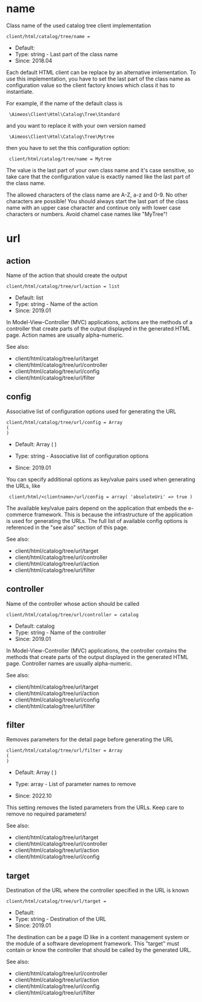 
# name

Class name of the used catalog tree client implementation

```
client/html/catalog/tree/name = 
```

* Default: 
* Type: string - Last part of the class name
* Since: 2018.04

Each default HTML client can be replace by an alternative imlementation.
To use this implementation, you have to set the last part of the class
name as configuration value so the client factory knows which class it
has to instantiate.

For example, if the name of the default class is

```
 \Aimeos\Client\Html\Catalog\Tree\Standard
```

and you want to replace it with your own version named

```
 \Aimeos\Client\Html\Catalog\Tree\Mytree
```

then you have to set the this configuration option:

```
 client/html/catalog/tree/name = Mytree
```

The value is the last part of your own class name and it's case sensitive,
so take care that the configuration value is exactly named like the last
part of the class name.

The allowed characters of the class name are A-Z, a-z and 0-9. No other
characters are possible! You should always start the last part of the class
name with an upper case character and continue only with lower case characters
or numbers. Avoid chamel case names like "MyTree"!


# url
## action

Name of the action that should create the output

```
client/html/catalog/tree/url/action = list
```

* Default: list
* Type: string - Name of the action
* Since: 2019.01

In Model-View-Controller (MVC) applications, actions are the methods of a
controller that create parts of the output displayed in the generated HTML page.
Action names are usually alpha-numeric.

See also:

* client/html/catalog/tree/url/target
* client/html/catalog/tree/url/controller
* client/html/catalog/tree/url/config
* client/html/catalog/tree/url/filter

## config

Associative list of configuration options used for generating the URL

```
client/html/catalog/tree/url/config = Array
(
)
```

* Default: Array
(
)

* Type: string - Associative list of configuration options
* Since: 2019.01

You can specify additional options as key/value pairs used when generating
the URLs, like

```
 client/html/<clientname>/url/config = array( 'absoluteUri' => true )
```

The available key/value pairs depend on the application that embeds the e-commerce
framework. This is because the infrastructure of the application is used for
generating the URLs. The full list of available config options is referenced
in the "see also" section of this page.

See also:

* client/html/catalog/tree/url/target
* client/html/catalog/tree/url/controller
* client/html/catalog/tree/url/action
* client/html/catalog/tree/url/filter

## controller

Name of the controller whose action should be called

```
client/html/catalog/tree/url/controller = catalog
```

* Default: catalog
* Type: string - Name of the controller
* Since: 2019.01

In Model-View-Controller (MVC) applications, the controller contains the methods
that create parts of the output displayed in the generated HTML page. Controller
names are usually alpha-numeric.

See also:

* client/html/catalog/tree/url/target
* client/html/catalog/tree/url/action
* client/html/catalog/tree/url/config
* client/html/catalog/tree/url/filter

## filter

Removes parameters for the detail page before generating the URL

```
client/html/catalog/tree/url/filter = Array
(
)
```

* Default: Array
(
)

* Type: array - List of parameter names to remove
* Since: 2022.10

This setting removes the listed parameters from the URLs. Keep care to
remove no required parameters!

See also:

* client/html/catalog/tree/url/target
* client/html/catalog/tree/url/controller
* client/html/catalog/tree/url/action
* client/html/catalog/tree/url/config

## target

Destination of the URL where the controller specified in the URL is known

```
client/html/catalog/tree/url/target = 
```

* Default: 
* Type: string - Destination of the URL
* Since: 2019.01

The destination can be a page ID like in a content management system or the
module of a software development framework. This "target" must contain or know
the controller that should be called by the generated URL.

See also:

* client/html/catalog/tree/url/controller
* client/html/catalog/tree/url/action
* client/html/catalog/tree/url/config
* client/html/catalog/tree/url/filter